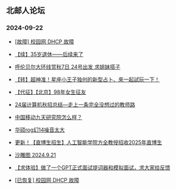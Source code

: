 ## 北邮人论坛 
### 2024-09-22

+ [[故障] 校园网 DHCP 故障](https://bbs.byr.cn/article/BUPTNet/108847)

+ [【续】35岁退休——后续来了](https://bbs.byr.cn/article/Talking/6426899)

+ [呼伦贝尔大环线赏秋7日 24号出发  求姐妹搭子](https://bbs.byr.cn/article/Travel/148125)

+ [【转】超神准！星座小王子独创的新型占卜、來一起試玩一下！](https://bbs.byr.cn/article/Constellations/326533)

+ [【代征】【北京】98年女生征友](https://bbs.byr.cn/article/Friends/2055995)

+ [24届计算机秋招总结—走上一条完全没想过的教师路](https://bbs.byr.cn/article/Job/2216273)

+ [中国移动九天研究院怎么样？](https://bbs.byr.cn/article/WorkLife/1220184)

+ [华硕rog幻14噪音太大](https://bbs.byr.cn/article/Notebook/183772)

+ [更新！【直博生招生】人工智能学院方全教授招收2025年直博生](https://bbs.byr.cn/article/AimGraduate/1230617)

+ [沙雕图 2024.9.21](https://bbs.byr.cn/article/Joke/732386)

+ [【求体验】做了一个GPT正式面试提词器和模拟面试，求大家给反馈](https://bbs.byr.cn/article/Picture/3367821)

+ [[已恢复] 校园网 DHCP 故障](https://bbs.byr.cn/article/BUPTNet/108847)

